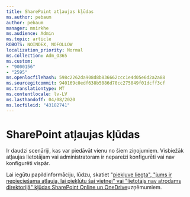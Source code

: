```yaml
---
title: SharePoint atļaujas kļūdas
ms.author: pebaum
author: pebaum
manager: mnirkhe
ms.audience: Admin
ms.topic: article
ROBOTS: NOINDEX, NOFOLLOW
localization_priority: Normal
ms.collection: Adm_O365
ms.custom:
- "9000156"
- "2595"
ms.openlocfilehash: 598c2262da908d8b836662ccc1e4d05e6d2a2a88
ms.sourcegitcommit: 940169c0edf638b5086d70cc275049f01dcff3cf
ms.translationtype: MT
ms.contentlocale: lv-LV
ms.lasthandoff: 04/08/2020
ms.locfileid: "43182741"
---
```

# <a name="sharepoint-permissions-errors"></a>SharePoint atļaujas kļūdas

Ir daudzi scenāriji, kas var piedāvāt vienu no šiem ziņojumiem. Visbiežāk atļaujas lietotājam vai administratoram ir nepareizi konfigurēti vai nav konfigurēti vispār. 

Lai iegūtu papildinformāciju, lūdzu, skatiet "[piekļuve liegta", "jums ir nepieciešama atļauja, lai piekļūtu šai vietnei" vai "lietotājs nav atrodams direktorijā" kļūdas SharePoint Online un OneDrive](https://docs.microsoft.com/sharepoint/support/administration/access-denied-or-need-permission-error-sharepoint-online-or-onedrive-for-business)uzņēmumiem.
